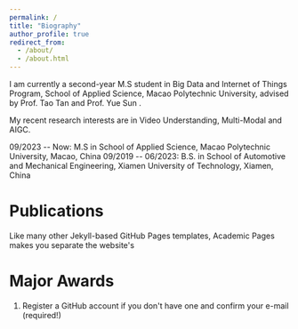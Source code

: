 ```yaml
---
permalink: /
title: "Biography"
author_profile: true
redirect_from: 
  - /about/
  - /about.html
---
```


I am currently a second-year M.S student in Big Data and Internet of Things Program, School of Applied Science, Macao Polytechnic University, advised by Prof. Tao Tan and Prof. Yue Sun .

My recent research interests are in Video Understanding, Multi-Modal and AIGC.

09/2023 -- Now: M.S in School of Applied Science, Macao Polytechnic University, Macao, China
09/2019 -- 06/2023: B.S. in School of Automotive and Mechanical Engineering, Xiamen University of Technology, Xiamen, China

Publications
======
Like many other Jekyll-based GitHub Pages templates, Academic Pages makes you separate the website's 

Major Awards 
======
1. Register a GitHub account if you don't have one and confirm your e-mail (required!)

